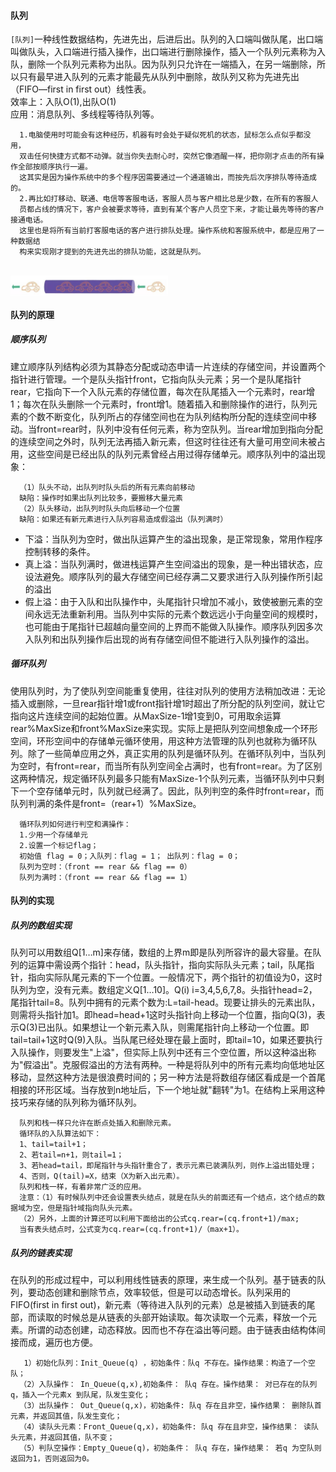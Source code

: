 #### 队列 
`[队列]`一种线性数据结构，先进先出，后进后出。队列的入口端叫做队尾，出口端叫做队头，入口端进行插入操作，出口端进行删除操作，插入一个队列元素称为入队，删除一个队列元素称为出队。因为队列只允许在一端插入，在另一端删除，所以只有最早进入队列的元素才能最先从队列中删除，故队列又称为先进先出（FIFO—first in first out）线性表。<br> 
效率上：入队O(1),出队O(1)<br>
应用：消息队列、多线程等待队列等。

      1.电脑使用时可能会有这种经历，机器有时会处于疑似死机的状态，鼠标怎么点似乎都没用，
      双击任何快捷方式都不动弹。就当你失去耐心时，突然它像酒醒一样，把你刚才点击的所有操作全部按顺序执行一遍。
      这其实是因为操作系统中的多个程序因需要通过一个通道输出，而按先后次序排队等待造成的。
      2.再比如打移动、联通、电信等客服电话，客服人员与客户相比总是少数，在所有的客服人
      员都占线的情况下，客户会被要求等待，直到有某个客户人员空下来，才能让最先等待的客户接通电话。
      这里也是将所有当前打客服电话的客户进行排队处理。操作系统和客服系统中，都是应用了一种数据结
      构来实现刚才提到的先进先出的排队功能，这就是队列。
<br> <img src="/img/队列.jpg" width = "50%" height = "30%" alt="图片名称" align=center />
#### 队列的原理
##### 顺序队列
建立顺序队列结构必须为其静态分配或动态申请一片连续的存储空间，并设置两个指针进行管理。一个是队头指针front，它指向队头元素；另一个是队尾指针rear，它指向下一个入队元素的存储位置，每次在队尾插入一个元素时，rear增1；每次在队头删除一个元素时，front增1。随着插入和删除操作的进行，队列元素的个数不断变化，队列所占的存储空间也在为队列结构所分配的连续空间中移动。当front=rear时，队列中没有任何元素，称为空队列。当rear增加到指向分配的连续空间之外时，队列无法再插入新元素，但这时往往还有大量可用空间未被占用，这些空间是已经出队的队列元素曾经占用过得存储单元。顺序队列中的溢出现象：

      （1）队头不动，出队列时队头后的所有元素向前移动
      缺陷：操作时如果出队列比较多，要搬移大量元素
      （2）队头移动，出队列时队头向后移动一个位置
      缺陷：如果还有新元素进行入队列容易造成假溢出（队列满时）
* 下溢：当队列为空时，做出队运算产生的溢出现象，是正常现象，常用作程序控制转移的条件。
* 真上溢：当队列满时，做进栈运算产生空间溢出的现象，是一种出错状态，应设法避免。顺序队列的最大存储空间已经存满二又要求进行入队列操作所引起的溢出
* 假上溢：由于入队和出队操作中，头尾指针只增加不减小，致使被删元素的空间永远无法重新利用。当队列中实际的元素个数远远小于向量空间的规模时，也可能由于尾指针已超越向量空间的上界而不能做入队操作。顺序队列因多次入队列和出队列操作后出现的尚有存储空间但不能进行入队列操作的溢出。
##### 循环队列
使用队列时，为了使队列空间能重复使用，往往对队列的使用方法稍加改进：无论插入或删除，一旦rear指针增1或front指针增1时超出了所分配的队列空间，就让它指向这片连续空间的起始位置。从MaxSize-1增1变到0，可用取余运算rear%MaxSize和front%MaxSize来实现。实际上是把队列空间想象成一个环形空间，环形空间中的存储单元循环使用，用这种方法管理的队列也就称为循环队列。除了一些简单应用之外，真正实用的队列是循环队列。在循环队列中，当队列为空时，有front=rear，而当所有队列空间全占满时，也有front=rear。为了区别这两种情况，规定循环队列最多只能有MaxSize-1个队列元素，当循环队列中只剩下一个空存储单元时，队列就已经满了。因此，队列判空的条件时front=rear，而队列判满的条件是front=（rear+1）%MaxSize。

      循环队列如何进行判空和满操作：
      1.少用一个存储单元
      2.设置一个标记flag；
      初始值 flag = 0；入队列：flag = 1； 出队列：flag = 0；
      队列为空时：（front == rear && flag == 0）
      队列为满时：（front == rear && flag == 1）
#### 队列的实现
##### 队列的数组实现
队列可以用数组Q[1…m]来存储，数组的上界m即是队列所容许的最大容量。在队列的运算中需设两个指针：head，队头指针，指向实际队头元素；tail，队尾指针，指向实际队尾元素的下一个位置。一般情况下，两个指针的初值设为0，这时队列为空，没有元素。数组定义Q[1…10]。Q(i) i=3,4,5,6,7,8。头指针head=2，尾指针tail=8。队列中拥有的元素个数为:L=tail-head。现要让排头的元素出队，则需将头指针加1。即head=head+1这时头指针向上移动一个位置，指向Q(3)，表示Q(3)已出队。如果想让一个新元素入队，则需尾指针向上移动一个位置。即tail=tail+1这时Q(9)入队。当队尾已经处理在最上面时，即tail=10，如果还要执行入队操作，则要发生"上溢"，但实际上队列中还有三个空位置，所以这种溢出称为"假溢出"。克服假溢出的方法有两种。一种是将队列中的所有元素均向低地址区移动，显然这种方法是很浪费时间的；另一种方法是将数组存储区看成是一个首尾相接的环形区域。当存放到n地址后，下一个地址就"翻转"为1。在结构上采用这种技巧来存储的队列称为循环队列。

      队列和栈一样只允许在断点处插入和删除元素。
      循环队的入队算法如下：
      1、tail=tail+1；
      2、若tail=n+1，则tail=1；
      3、若head=tail，即尾指针与头指针重合了，表示元素已装满队列，则作上溢出错处理；
      4、否则，Q(tail)=X，结束（X为新入出元素）。
      队列和栈一样，有着非常广泛的应用。
      注意：（1）有时候队列中还会设置表头结点，就是在队头的前面还有一个结点，这个结点的数据域为空，但是指针域指向队头元素。
      （2）另外，上面的计算还可以利用下面给出的公式cq.rear=(cq.front+1)/max;
      当有表头结点时，公式变为cq.rear=(cq.front+1)/（max+1）。
##### 队列的链表实现
在队列的形成过程中，可以利用线性链表的原理，来生成一个队列。基于链表的队列，要动态创建和删除节点，效率较低，但是可以动态增长。队列采用的FIFO(first in first out)，新元素（等待进入队列的元素）总是被插入到链表的尾部，而读取的时候总是从链表的头部开始读取。每次读取一个元素，释放一个元素。所谓的动态创建，动态释放。因而也不存在溢出等问题。由于链表由结构体间接而成，遍历也方便。

       1）初始化队列：Init_Queue(q) ，初始条件：队q 不存在。操作结果：构造了一个空队；
      （2）入队操作： In_Queue(q,x),初始条件： 队q 存在。操作结果： 对已存在的队列q，插入一个元素x 到队尾，队发生变化；
      （3）出队操作： Out_Queue(q,x)，初始条件: 队q 存在且非空，操作结果： 删除队首元素，并返回其值，队发生变化；
      （4）读队头元素：Front_Queue(q,x)，初始条件: 队q 存在且非空，操作结果： 读队头元素，并返回其值，队不变；
      （5）判队空操作：Empty_Queue(q)，初始条件： 队q 存在，操作结果： 若q 为空队则返回为1，否则返回为0。
